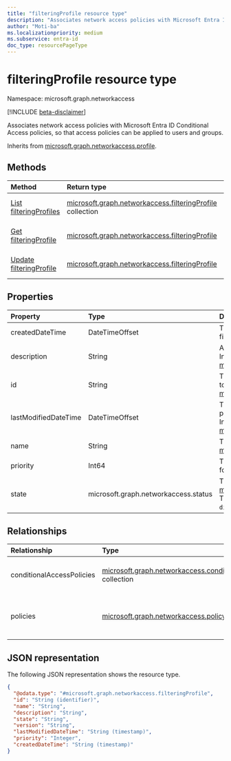 ```yaml
---
title: "filteringProfile resource type"
description: "Associates network access policies with Microsoft Entra ID Conditional Access policies, so that access policies can be applied to users and groups."
author: "Moti-ba"
ms.localizationpriority: medium
ms.subservice: entra-id
doc_type: resourcePageType
---
```


# filteringProfile resource type

Namespace: microsoft.graph.networkaccess

[!INCLUDE [beta-disclaimer](../../includes/beta-disclaimer.md)]

Associates network access policies with Microsoft Entra ID Conditional Access policies, so that access policies can be applied to users and groups.

Inherits from [microsoft.graph.networkaccess.profile](../resources/networkaccess-profile.md).

## Methods
|Method|Return type|Description|
|:---|:---|:---|
|[List filteringProfiles](../api/networkaccess-filteringprofile-list.md)|[microsoft.graph.networkaccess.filteringProfile](../resources/networkaccess-filteringprofile.md) collection|Get a list of the [microsoft.graph.networkaccess.filteringProfile](../resources/networkaccess-filteringprofile.md) objects and their properties.|
|[Get filteringProfile](../api/networkaccess-filteringprofile-get.md)|[microsoft.graph.networkaccess.filteringProfile](../resources/networkaccess-filteringprofile.md)|Get a [microsoft.graph.networkaccess.filteringProfile](../resources/networkaccess-filteringprofile.md) object.|
|[Update filteringProfile](../api/networkaccess-filteringprofile-update.md)|[microsoft.graph.networkaccess.filteringProfile](../resources/networkaccess-filteringprofile.md)|Update the properties of a [microsoft.graph.networkaccess.filteringProfile](../resources/networkaccess-filteringprofile.md) object.|

## Properties
|Property|Type|Description|
|:---|:---|:---|
|createdDateTime|DateTimeOffset|The date and time when the filteringProfile was created.|
|description|String|A description of the filtering profile. Inherited from [microsoft.graph.networkaccess.profile](../resources/networkaccess-profile.md).|
|id|String|The distinct identifier that is assigned to a specific profile. Inherited from [microsoft.graph.entity](../resources/entity.md).|
|lastModifiedDateTime|DateTimeOffset|The date and time when a particular profile was last modified or updated. Inherited from [microsoft.graph.networkaccess.profile](../resources/networkaccess-profile.md).|
|name|String|The name of the profile. Inherited from [microsoft.graph.networkaccess.profile](../resources/networkaccess-profile.md).|
|priority|Int64|The priority used to order the profile for processing within a list.|
|state|microsoft.graph.networkaccess.status|The profile state. Inherited from [microsoft.graph.networkaccess.profile](../resources/networkaccess-profile.md). The possible values are: `enabled`, `disabled`.|

## Relationships
|Relationship|Type|Description|
|:---|:---|:---|
|conditionalAccessPolicies|[microsoft.graph.networkaccess.conditionalAccessPolicy](../resources/networkaccess-conditionalaccesspolicy.md) collection|A set of associated policies defined to regulate access to resources or systems based on specific conditions. Automatically expanded.|
|policies|[microsoft.graph.networkaccess.policyLink](../resources/networkaccess-policylink.md) collection|The collection of policies that are linked to this filtering profile. Inherited from [microsoft.graph.networkaccess.profile](../resources/networkaccess-profile.md). Supports `$expand`.|

## JSON representation
The following JSON representation shows the resource type.
<!-- {
  "blockType": "resource",
  "keyProperty": "id",
  "@odata.type": "microsoft.graph.networkaccess.filteringProfile",
  "baseType": "microsoft.graph.networkaccess.profile",
  "openType": false
}
-->
``` json
{
  "@odata.type": "#microsoft.graph.networkaccess.filteringProfile",
  "id": "String (identifier)",
  "name": "String",
  "description": "String",
  "state": "String",
  "version": "String",
  "lastModifiedDateTime": "String (timestamp)",
  "priority": "Integer",
  "createdDateTime": "String (timestamp)"
}
```

